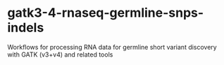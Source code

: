 # gatk3-4-rnaseq-germline-snps-indels
Workflows for processing RNA data for germline short variant discovery with GATK (v3+v4) and related tools